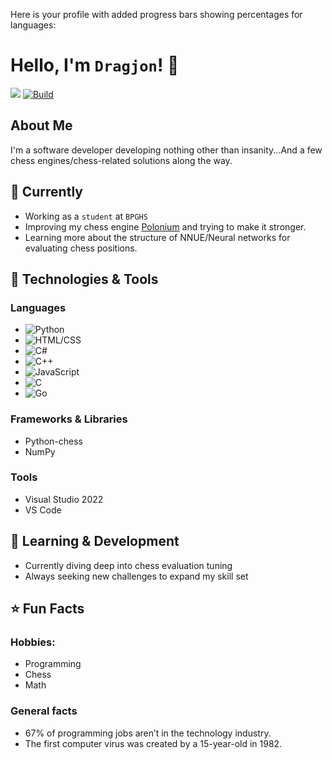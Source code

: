 Here is your profile with added progress bars showing percentages for languages:

# Hello, I'm ```Dragjon```! 👋
![](https://komarev.com/ghpvc/?username=Dragjon) [![Build](https://img.shields.io/badge/Build-Passing-brightgreen)](https://github.com/Dragjon)
## About Me
I'm a software developer developing nothing other than insanity...And a few chess engines/chess-related solutions along the way. 
## 💼 Currently
- Working as a ```student``` at ```BPGHS```
- Improving my chess engine <a href="https://github.com/Dragjon/Polonium">Polonium</a> and trying to make it stronger.
- Learning more about the structure of NNUE/Neural networks for evaluating chess positions.

## 🔧 Technologies & Tools

### **Languages**
- ![Python](https://progress-bar.dev/90?title=Python)
- ![HTML/CSS](https://progress-bar.dev/85?title=HTML/CSS)
- ![C#](https://progress-bar.dev/70?title="C#")
- ![C++](https://progress-bar.dev/60?title="C++")
- ![JavaScript](https://progress-bar.dev/50?title=JavaScript)
- ![C](https://progress-bar.dev/20?title=C)
- ![Go](https://progress-bar.dev/5?title=Go)

### **Frameworks & Libraries**
- Python-chess
- NumPy

### **Tools**
- Visual Studio 2022
- VS Code

## 🌱 Learning & Development
- Currently diving deep into chess evaluation tuning
- Always seeking new challenges to expand my skill set

## ⭐ Fun Facts
### **Hobbies**: 
- Programming
- Chess
- Math

### **General facts**
- 67% of programming jobs aren’t in the technology industry.
- The first computer virus was created by a 15-year-old in 1982.

